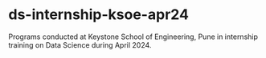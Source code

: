 # ds-internship-ksoe-apr24
Programs conducted at Keystone School of Engineering, Pune in internship training on Data Science during April 2024.
